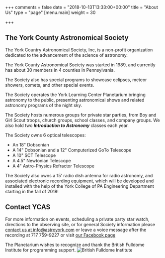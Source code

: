 +++
comments = false
date = "2018-10-13T13:33:00+00:00"
title = "About Us"
type = "page"
[menu.main]
weight = 30

+++

## The York County Astronomical Society

The York Country Astronomical Society, Inc, is a non-profit organization dedicated to the advancement of the science of astronomy.

The York County Astronomical Society was started in 1989, and currently has about 30 members in 4 counties in Pennsylvania.

The Society also has special programs to showcase eclipses, meteor showers, comets, and other special events.

The Society operates the York Learning Center Planetarium bringing astronomy to the public, presenting astronomical shows and related astronomy programs of the night sky.

The Society hosts numerous groups for private star parties, from Boy and Girl Scout troops, church groups, school classes, and company groups. We also hold two ***Introduction to Astronomy*** classes each year.

The Society owns 6 optical telescopes:

* An 18" Dobsonian
* A 14" Dobsonian and a 12" Computerized GoTo Telescope
* A 10" SCT Telescope 
* A 4.5" Newtonian Telescope
* A 4" Astro-Physics Refractor Telescope

The Society also owns a 15' radio dish antenna for radio astronomy, and associated electronic recording equipment, which will be developed and installed with the help of the York College of PA Engineering Department starting in the fall of 2018!

## Contact YCAS
For more information on events, scheduling a private party star watch, directions to the observing site, or for general Society information please [contact us at info@astroyork.com](info@astroyork.com) or leave a voice message after the recording at 717 759-9227 or visit [our Facebook page](https://www.facebook.com/astroyork)

The Planetarium wishes to recognize and thank the British Fulldome Institute for programming support.
![British Fulldome Institute](../img/BFI.png "British Fulldome Institute provides some programs for YCAS")
